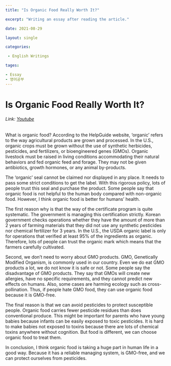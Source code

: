 ```yaml
---
title: "Is Organic Food Really Worth It?"

excerpt: "Writing an essay after reading the article."

date: 2021-08-29

layout: single

categories:

 - English Writings

tages:

- Essay
- 영어공부
---
```


# Is Organic Food Really Worth It?
###### Link: [Youtube](https://www.youtube.com/watch?v=8LAFIDR56Sw)


What is organic food? According to the HelpGuide website, ‘organic’ refers to the way agricultural products are grown and processed. In the U.S., organic crops must be grown without the use of synthetic herbicides, pesticides, and fertilizers, or bioengineered genes (GMOs). Organic livestock must be raised in living conditions accommodating their natural behaviors and fed organic feed and forage. They may not be given antibiotics, growth hormones, or any animal by-products.

The ‘organic’ seal cannot be claimed nor displayed in any place. It needs to pass some strict conditions to get the label. With this rigorous policy, lots of people trust this seal and purchase the product. Some people say that organic food is not helpful to the human body compared with non-organic food. However, I think organic food is better for humans’ health.

The first reason why is that the way of the certificate program is quite systematic. The government is managing this certification strictly. Korean government checks operations whether they have the amount of more than 2 years of farming materials that they did not use any synthetic pesticides nor chemical fertilizer for 3 years. In the U.S., the USDA organic label is only for operations that verified at least 95% of the ingredients as organic. Therefore, lots of people can trust the organic mark which means that the farmers carefully cultivated.

Second, we don’t need to worry about GMO products. GMO, Genetically Modified Organism, is commonly used in our country. Even we do eat GMO products a lot, we do not know it is safe or not. Some people say the disadvantage of GMO products. They say that GMOs will create new allergies, have no specific requirements, and they cannot predict new effects on humans. Also, some cases are harming ecology such as cross-pollination. Thus, if people hate GMO food, they can use organic food because it is GMO-free.

The final reason is that we can avoid pesticides to protect susceptible people. Organic food carries fewer pesticide residues than does conventional produce. This might be important for parents who have young babies because infants can be easily exposed to toxic pesticides. It is hard to make babies not exposed to toxins because there are lots of chemical toxins anywhere without cognition. But food is different, we can choose organic food to treat them.

In conclusion, I think organic food is taking a huge part in human life in a good way. Because it has a reliable managing system, is GMO-free, and we can protect ourselves from pesticides. 
